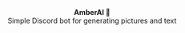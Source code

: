 <div align="center"><strong>AmberAI 🤖</strong></div>
<div align="center">Simple Discord bot for generating pictures and text</div>
